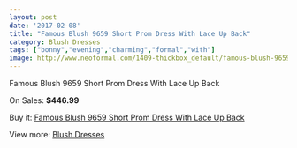 ```yaml
---
layout: post
date: '2017-02-08'
title: "Famous Blush 9659 Short Prom Dress With Lace Up Back"
category: Blush Dresses
tags: ["bonny","evening","charming","formal","with"]
image: http://www.neoformal.com/1409-thickbox_default/famous-blush-9659-short-prom-dress-with-lace-up-back.jpg
---
```

Famous Blush 9659 Short Prom Dress With Lace Up Back

On Sales: **$446.99**
<a href="https://www.neoformal.com/en/blush-dresses/512-famous-blush-9659-short-prom-dress-with-lace-up-back.html"><amp-img layout="responsive" width="600" height="600" src="//www.neoformal.com/1409-thickbox_default/famous-blush-9659-short-prom-dress-with-lace-up-back.jpg" alt="Famous Blush 9659 Short Prom Dress With Lace Up Back 0" /></a>
<a href="https://www.neoformal.com/en/blush-dresses/512-famous-blush-9659-short-prom-dress-with-lace-up-back.html"><amp-img layout="responsive" width="600" height="600" src="//www.neoformal.com/1410-thickbox_default/famous-blush-9659-short-prom-dress-with-lace-up-back.jpg" alt="Famous Blush 9659 Short Prom Dress With Lace Up Back 1" /></a>

Buy it: [Famous Blush 9659 Short Prom Dress With Lace Up Back](https://www.neoformal.com/en/blush-dresses/512-famous-blush-9659-short-prom-dress-with-lace-up-back.html "Famous Blush 9659 Short Prom Dress With Lace Up Back")

View more: [Blush Dresses](https://www.neoformal.com/en/7-blush-dresses "Blush Dresses")